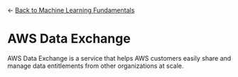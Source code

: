 ← [Back to Machine Learning Fundamentals](../Machine%20learning%20fundamentals.md)

# AWS Data Exchange

AWS Data Exchange is a service that helps AWS customers easily share and manage data entitlements from other organizations at scale.